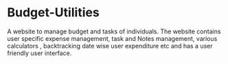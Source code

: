 # Budget-Utilities
A website to manage budget and tasks of individuals. The website contains user specific expense management, task and Notes management, various calculators , backtracking date wise user expenditure etc and has a user friendly user interface.
